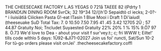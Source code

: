 THE CHEESECAKE FACTORY L.AS YEGAS 0 721å TAEEE 82 iỊPdrty 1 BRANDfJN DINING RDOM SvrCk; 32 19^34 12/()h'D Sepaidtö cl iecks; 2-0?-^ i iìuisiâtìâ Ciiìcken Pasta G!-eat ITasin 1 Blue Mooi i Draft 1 Di'íaíudl (theeseuake SuD Total Tax: 7. 0 10.50 7.50 7.95 41 .45 3.42 12705 2Û ; 57 44.87 Gratuity Noi; Tncludet Suyaested Gratuity 22% 20% 1 % 15% 9.Ö7 97 8. Ö.73 We'd love to Dea - ahout your visit f sur'vey.t:; c; fri WWW t; Eilte!' tills code wlthlo 5 days: 1Û92-&JI71-02027 Join us foi' runcti, Sat/Sun 10-2 For tũ-go orders please visit orrJei' .thecheesecakefactory.coffl